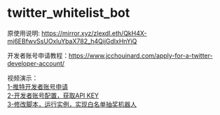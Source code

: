 # twitter_whitelist_bot

原使用说明: https://mirror.xyz/zlexdl.eth/QkH4X-mj6EBfwvSsUOxluYbaX782_h4QijGdlxHnYiQ

开发者账号申请教程：https://www.jcchouinard.com/apply-for-a-twitter-developer-account/

视频演示：  
[1-推特开发者账号申请](https://www.bilibili.com/video/BV13q4y1a7at)  
[2-开发者账号配置，获取API KEY](https://www.bilibili.com/video/BV1m34y1s7Jh)  
[3-修改脚本，运行实例，实现白名单抽奖机器人](https://www.bilibili.com/video/BV1cq4y1a7v3)
